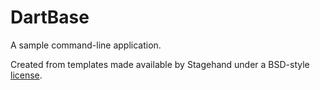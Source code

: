 # DartBase

A sample command-line application.

Created from templates made available by Stagehand under a BSD-style
[license](https://github.com/dart-lang/stagehand/blob/master/LICENSE).
